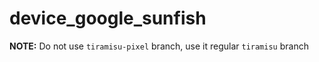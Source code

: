 # device_google_sunfish
**NOTE:** Do not use `tiramisu-pixel` branch, use it regular `tiramisu` branch
